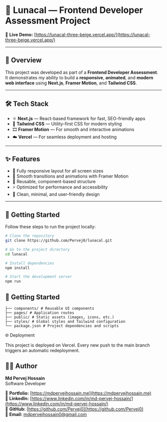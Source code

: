 # 🌙 Lunacal — Frontend Developer Assessment Project

🔗 **Live Demo:** [https://lunacal-three-beige.vercel.app/](https://lunacal-three-beige.vercel.app/)

---

## 🧾 Overview

This project was developed as part of a **Frontend Developer Assessment**.  
It demonstrates my ability to build a **responsive**, **animated**, and **modern web interface** using **Next.js**, **Framer Motion**, and **Tailwind CSS**.

---

## 🛠️ Tech Stack

- ⚛️ **Next.js** — React-based framework for fast, SEO-friendly apps
- 🎨 **Tailwind CSS** — Utility-first CSS for modern styling
- 🎞️ **Framer Motion** — For smooth and interactive animations
- ☁️ **Vercel** — For seamless deployment and hosting

---

## ✨ Features

- 📱 Fully responsive layout for all screen sizes
- 💫 Smooth transitions and animations with Framer Motion
- 🧩 Reusable, component-based structure
- ⚡ Optimized for performance and accessibility
- 🎨 Clean, minimal, and user-friendly design

---

## 🚀 Getting Started

Follow these steps to run the project locally:

```bash
# Clone the repository
git clone https://github.com/Pervej0/lunacal.git

# Go to the project directory
cd lunacal

# Install dependencies
npm install

# Start the development server
npm run
```

## 📂 Getting Started

```
├── components/ # Reusable UI components
├── pages/ # Application routes
├── public/ # Static assets (images, icons, etc.)
├── styles/ # Global styles and Tailwind configuration
└── package.json # Project dependencies and scripts
```

🌐 Deployment

This project is deployed on Vercel.
Every new push to the main branch triggers an automatic redeployment.

## 👨‍💻 Author

**Md Pervej Hossain**  
Software Developer

📁 **Portfolio:** [https://mdpervejhossain.me](https://mdpervejhossain.me)  
💼 **LinkedIn:** [https://www.linkedin.com/in/md-pervej-hossain/](https://www.linkedin.com/in/md-pervej-hossain/)  
🐙 **GitHub:** [https://github.com/Pervej0](https://github.com/Pervej0)  
📧 **Email:** mdpervejhossain0@gmail.com
